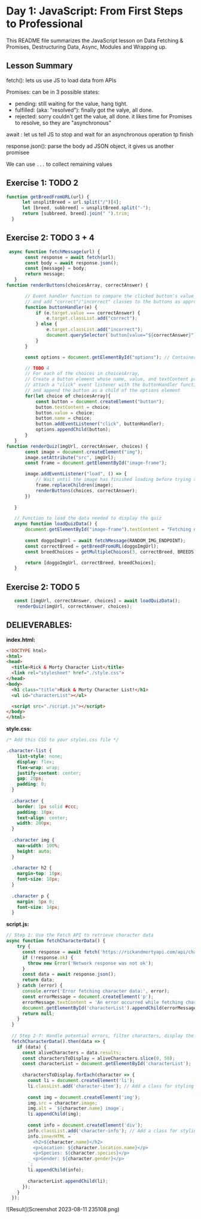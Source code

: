 # Day 1: JavaScript: From First Steps to Professional
This README file summarizes the JavaScript lesson on Data Fetching & Promises, Destructuring Data, Async, Modules and Wrapping up.

## Lesson Summary

fetch(): lets us use JS to load data from APIs

Promises: can be in 3 possible states:
- pending: still waiting for the value, hang tight.
- fulfilled: (aka: "resolved"): finally got the valye, all done.
- rejected: sorry couldn't get the value, all done. it likes time for Promises to resolve, so they are "asynchronous"

await : let us tell JS to stop and wait for an asynchronous operation tp finish

response.json(): parse the body ad JSON object, it gives us another promisee

We can use `...` to collect remaining values 

## Exercise 1: TODO 2

  ```javascript
  function getBreedFromURL(url) {
        let unsplitBreed = url.split("/")[4];
        let [breed, subbreed] = unsplitBreed.split("-");
        return [subbreed, breed].join(" ").trim;
    } 
  ```

## Exercise 2: TODO 3 + 4

 ```javascript
  async function fetchMessage(url) {
        const response = await fetch(url);
        const body = await response.json();
        const {message} = body;
        return message;   
    }
function renderButtons(choicesArray, correctAnswer) {

        // Event handler function to compare the clicked button's value to correctAnswer
        // and add "correct"/"incorrect" classes to the buttons as appropriate
        function buttonHandler(e) {
            if (e.target.value === correctAnswer) {
                e.target.classList.add("correct");
            } else {
                e.target.classList.add("incorrect");
                document.querySelector(`button[value="${correctAnswer}"]`).classList.add("correct");
            }
        }

        const options = document.getElementById("options"); // Container for the multiple-choice buttons

        // TODO 4
        // For each of the choices in choicesArray,
        // Create a button element whose name, value, and textContent properties are the value of that choice,
        // attach a "click" event listener with the buttonHandler function,
        // and append the button as a child of the options element
        for(let choice of choicesArray){
            const button = document.createElement("button");
            button.textContent = choice;
            button.value = choice;
            button.name = choice;
            button.addEventListener("click", buttonHandler);
            options.appendChild(button);
        }
    }
function renderQuiz(imgUrl, correctAnswer, choices) {
        const image = document.createElement("img");
        image.setAttribute("src", imgUrl);
        const frame = document.getElementById("image-frame");

        image.addEventListener("load", () => {
            // Wait until the image has finished loading before trying to add elements to the page
            frame.replaceChildren(image);
            renderButtons(choices, correctAnswer);
        })
        
    }

    // Function to load the data needed to display the quiz
    async function loadQuizData() {
        document.getElementById("image-frame").textContent = "Fetching doggo...";
        
        const doggoImgUrl = await fetchMessage(RANDOM_IMG_ENDPOINT);
        const correctBreed = getBreedFromURL(doggoImgUrl);
        const breedChoices = getMultipleChoices(3, correctBreed, BREEDS);

        return [doggoImgUrl, correctBreed, breedChoices];
    }
  ```
## Exercise 2: TODO 5
```javascript
   const [imgUrl, correctAnswer, choices] = await loadQuizData();
    renderQuiz(imgUrl, correctAnswer, choices); 
```


## DELIEVERABLES:

**index.html:**
```html
<!DOCTYPE html>
<html>
<head>
  <title>Rick & Morty Character List</title>
  <link rel="stylesheet" href="./style.css">
</head>
<body>
  <h1 class="title">Rick & Morty Character List!</h1>
  <ul id="characterList"></ul>

  <script src="./script.js"></script>
</body>
</html>
```

**style.css:**
```css
/* Add this CSS to your styles.css file */

.character-list {
    list-style: none;
    display: flex;
    flex-wrap: wrap;
    justify-content: center;
    gap: 20px;
    padding: 0;
  }
  
  .character {
    border: 1px solid #ccc;
    padding: 10px;
    text-align: center;
    width: 200px;
  }
  
  .character img {
    max-width: 100%;
    height: auto;
  }
  
  .character h2 {
    margin-top: 10px;
    font-size: 18px;
  }
  
  .character p {
    margin: 5px 0;
    font-size: 14px;
  }
```

**script.js:**
```javascript
// Step 1: Use the Fetch API to retrieve character data
async function fetchCharacterData() {
    try {
      const response = await fetch('https://rickandmortyapi.com/api/character?status=alive');
      if (!response.ok) {
        throw new Error('Network response was not ok');
      }
      const data = await response.json();
      return data;
    } catch (error) {
      console.error('Error fetching character data:', error);
      const errorMessage = document.createElement('p');
      errorMessage.textContent = 'An error occurred while fetching character data.';
      document.getElementById('characterList').appendChild(errorMessage);
      return null;
    }
  }
  
  // Step 2-7: Handle potential errors, filter characters, display the list
  fetchCharacterData().then(data => {
    if (data) {
      const aliveCharacters = data.results;
      const charactersToDisplay = aliveCharacters.slice(0, 50);
      const characterList = document.getElementById('characterList');
  
      charactersToDisplay.forEach(character => {
        const li = document.createElement('li');
        li.classList.add('character-item'); // Add a class for styling
        
        const img = document.createElement('img');
        img.src = character.image;
        img.alt = `${character.name} image`;
        li.appendChild(img);
        
        const info = document.createElement('div');
        info.classList.add('character-info'); // Add a class for styling
        info.innerHTML = `
          <h2>${character.name}</h2>
          <p>Location: ${character.location.name}</p>
          <p>Species: ${character.species}</p>
          <p>Gender: ${character.gender}</p>
        `;
        li.appendChild(info);
        
        characterList.appendChild(li);
      });
    }
  });
```


![Result](Screenshot 2023-08-11 235108.png)
